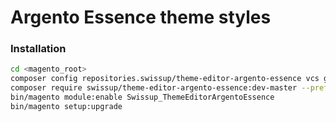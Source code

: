 # Argento Essence theme styles

### Installation

```bash
cd <magento_root>
composer config repositories.swissup/theme-editor-argento-essence vcs git@github.com:swissup/theme-editor-argento-essence.git
composer require swissup/theme-editor-argento-essence:dev-master --prefer-source
bin/magento module:enable Swissup_ThemeEditorArgentoEssence
bin/magento setup:upgrade
```
